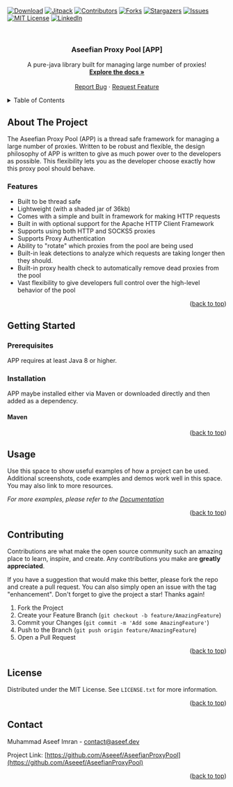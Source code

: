 <!-- PROJECT SHIELDS -->
<!--
*** I'm using markdown "reference style" links for readability.
*** Reference links are enclosed in brackets [ ] instead of parentheses ( ).
*** See the bottom of this document for the declaration of the reference variables
*** for contributors-url, forks-url, etc. This is an optional, concise syntax you may use.
*** https://www.markdownguide.org/basic-syntax/#reference-style-links
-->
[![Download][download-shield]][download-url]
[![Jitpack][jitpack-shield]][jitpack-url]
[![Contributors][contributors-shield]][contributors-url]
[![Forks][forks-shield]][forks-url]
[![Stargazers][stars-shield]][stars-url]
[![Issues][issues-shield]][issues-url]
[![MIT License][license-shield]][license-url]
[![LinkedIn][linkedin-shield]][linkedin-url]



<!-- PROJECT LOGO -->
<br />
<div align="center">

<h3 align="center">Aseefian Proxy Pool [APP]</h3>

  <p align="center">
    A pure-java library built for managing large number of proxies!
    <br />
    <a href="https://github.com/github_username/repo_name"><strong>Explore the docs »</strong></a>
    <br />
    <br />
    <a href="https://github.com/github_username/repo_name/issues">Report Bug</a>
    ·
    <a href="https://github.com/github_username/repo_name/issues">Request Feature</a>
  </p>
</div>



<!-- TABLE OF CONTENTS -->
<details>
  <summary>Table of Contents</summary>
  <ol>
    <li>
      <a href="#about-the-project">About The Project</a>
        <ul>
         <li><a href="#features">Features</a></li>
        </ul>
    </li>
    <li>
      <a href="#getting-started">Getting Started</a>
      <ul>
         <li><a href="#prerequisites">Prerequisites</a></li>
        <li><a href="#installation">Installation</a></li>
      </ul>
    </li>
    <li><a href="#usage">Usage</a></li>
    <li><a href="#contributing">Contributing</a></li>
    <li><a href="#license">License</a></li>
    <li><a href="#contact">Contact</a></li>
  </ol>
</details>



<!-- ABOUT THE PROJECT -->
## About The Project

The Aseefian Proxy Pool (APP) is a thread safe framework for managing a large number of proxies. Written to be robust and flexible, the design philosophy of APP is written to give as much power over to the developers as possible. This flexibility lets you as the developer choose exactly how this proxy pool should behave.

### Features

* Built to be thread safe
* Lightweight (with a shaded jar of 36kb)
* Comes with a simple and built in framework for making HTTP requests
* Built in with optional support for the Apache HTTP Client Framework
* Supports using both HTTP and SOCKS5 proxies
* Supports Proxy Authentication
* Ability to "rotate" which proxies from the pool are being used
* Built-in leak detections to analyze which requests are taking longer then they should.
* Built-in proxy health check to automatically remove dead proxies from the pool
* Vast flexibility to give developers full control over the high-level behavior of the pool

<p align="right">(<a href="#readme-top">back to top</a>)</p>

<!-- GETTING STARTED -->
## Getting Started

### Prerequisites

APP requires at least Java 8 or higher.

### Installation

APP maybe installed either via Maven or downloaded directly and then added as a dependency.

#### Maven


<p align="right">(<a href="#readme-top">back to top</a>)</p>



<!-- USAGE EXAMPLES -->
## Usage

Use this space to show useful examples of how a project can be used. Additional screenshots, code examples and demos work well in this space. You may also link to more resources.

_For more examples, please refer to the [Documentation](https://example.com)_

<p align="right">(<a href="#readme-top">back to top</a>)</p>

<!-- CONTRIBUTING -->
## Contributing

Contributions are what make the open source community such an amazing place to learn, inspire, and create. Any contributions you make are **greatly appreciated**.

If you have a suggestion that would make this better, please fork the repo and create a pull request. You can also simply open an issue with the tag "enhancement".
Don't forget to give the project a star! Thanks again!

1. Fork the Project
2. Create your Feature Branch (`git checkout -b feature/AmazingFeature`)
3. Commit your Changes (`git commit -m 'Add some AmazingFeature'`)
4. Push to the Branch (`git push origin feature/AmazingFeature`)
5. Open a Pull Request

<p align="right">(<a href="#readme-top">back to top</a>)</p>



<!-- LICENSE -->
## License

Distributed under the MIT License. See `LICENSE.txt` for more information.

<p align="right">(<a href="#readme-top">back to top</a>)</p>



<!-- About the author -->
## Contact

Muhammad Aseef Imran -  [contact@aseef.dev](mail:contact@aseef.dev)

Project Link: [https://github.com/Aseeef/AseefianProxyPool](https://github.com/Aseeef/AseefianProxyPool)

<p align="right">(<a href="#readme-top">back to top</a>)</p>


<!-- MARKDOWN LINKS & IMAGES -->
<!-- https://www.markdownguide.org/basic-syntax/#reference-style-links -->
[contributors-shield]: https://img.shields.io/github/contributors/Aseeef/AseefianProxyPool.svg?style=for-the-badge
[contributors-url]: https://github.com/Aseeef/AseefianProxyPool/graphs/contributors
[forks-shield]: https://img.shields.io/github/forks/Aseeef/AseefianProxyPool.svg?style=for-the-badge
[forks-url]: https://github.com/Aseeef/AseefianProxyPool/network/members
[stars-shield]: https://img.shields.io/github/stars/Aseeef/AseefianProxyPool.svg?style=for-the-badge
[stars-url]: https://github.com/Aseeef/AseefianProxyPool/stargazers
[issues-shield]: https://img.shields.io/github/issues/Aseeef/AseefianProxyPool.svg?style=for-the-badge
[issues-url]: https://github.com/Aseeef/AseefianProxyPool/issues
[license-shield]: https://img.shields.io/github/license/Aseeef/AseefianProxyPool.svg?style=for-the-badge
[license-url]: https://github.com/Aseeef/AseefianProxyPool/blob/master/LICENSE.txt
[linkedin-shield]: https://img.shields.io/badge/-LinkedIn-black.svg?style=for-the-badge&logo=linkedin&colorB=555
[linkedin-url]: https://www.linkedin.com/in/aseef/
[jitpack-shield]: https://img.shields.io/jitpack/version/com.github.Aseeef/AseefianProxyPool?style=for-the-badge
[jitpack-url]: https://jitpack.io/#Aseeef/AseefianProxyPool/
[download-shield]: https://img.shields.io/github/downloads/Aseeef/AseefianProxyPool/total?style=for-the-badge
[download-url]: https://jitpack.io/#Aseeef/AseefianProxyPool/